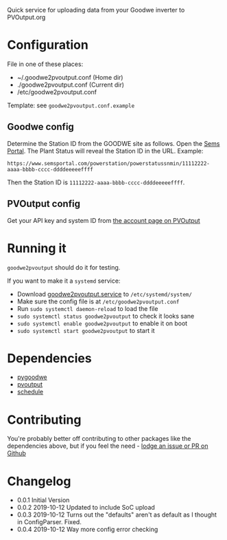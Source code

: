 Quick service for uploading data from your Goodwe inverter to PVOutput.org

# Configuration

File in one of these places:

* ~/.goodwe2pvoutput.conf (Home dir)
* ./goodwe2pvoutput.conf (Current dir)
* /etc/goodwe2pvoutput.conf

Template: see `goodwe2pvoutput.conf.example`

## Goodwe config

Determine the Station ID from the GOODWE site as follows. Open the [Sems Portal](https://www.semsportal.com). The Plant Status will reveal the Station ID in the URL. Example:

    https://www.semsportal.com/powerstation/powerstatussnmin/11112222-aaaa-bbbb-cccc-ddddeeeeeffff

Then the Station ID is `11112222-aaaa-bbbb-cccc-ddddeeeeeffff`.

## PVOutput config

Get your API key and system ID from [the account page on PVOutput](https://pvoutput.org/account.jsp)

# Running it

`goodwe2pvoutput` should do it for testing.

If you want to make it a `systemd` service:

* Download [goodwe2pvoutput.service](https://raw.githubusercontent.com/yaleman/goodwe2pvoutput/master/goodwe2pvoutput.service) to `/etc/systemd/system/` 
* Make sure the config file is at `/etc/goodwe2pvoutput.conf` 
* Run `sudo systemctl daemon-reload` to load the file
* `sudo systemctl status goodwe2pvoutput` to check it looks sane
* `sudo systemctl enable goodwe2pvoutput` to enable it on boot
* `sudo systemctl start goodwe2pvoutput` to start it


# Dependencies

* [pygoodwe](https://pypi.org/project/pygoodwe/)
* [pvoutput](https://pypi.org/project/pvoutput)
* [schedule](https://pypi.org/project/schedule/)

# Contributing

You're probably better off contributing to other packages like the dependencies above, but if you feel the need - [lodge an issue or PR on Github](https://github.com/yaleman/goodwe2pvoutput/issues)

# Changelog

* 0.0.1 Initial Version
* 0.0.2 2019-10-12 Updated to include SoC upload
* 0.0.3 2019-10-12 Turns out the "defaults" aren't as default as I thought in ConfigParser. Fixed.
* 0.0.4 2019-10-12 Way more config error checking